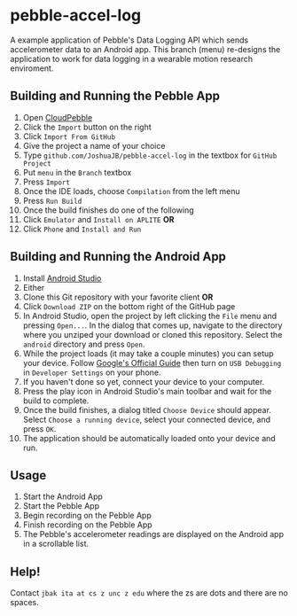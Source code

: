 # pebble-accel-log
A example application of Pebble's Data Logging API which sends accelerometer data to an Android app. This branch (menu) re-designs the application to work for data logging in a wearable motion research enviroment.

## Building and Running the Pebble App
1. Open [CloudPebble](https://cloudpebble.net)
2. Click the `Import` button on the right
3. Click `Import From GitHub`
4. Give the project a name of your choice
5. Type `github.com/JoshuaJB/pebble-accel-log` in the textbox for `GitHub Project`
6. Put `menu` in the `Branch` textbox
7. Press `Import`
8. Once the IDE loads, choose `Compilation` from the left menu
9. Press `Run Build`
10. Once the build finishes do one of the following
  1. Click `Emulator` and `Install on APLITE` **OR**
  2. Click `Phone` and `Install and Run`

## Building and Running the Android App
1. Install [Android Studio](http://developer.android.com/sdk/index.html)
2. Either
 1. Clone this Git repository with your favorite client **OR**
 2. Click `Download ZIP` on the bottom right of the GitHub page
3. In Android Studio, open the project by left clicking the `File` menu and pressing `Open...`. In the dialog that comes up, navigate to the directory where you unziped your download or cloned this repository. Select the `android` directory and press `Open`.
4. While the project loads (it may take a couple minutes) you can setup your device. Follow [Google's Official Guide](http://developer.android.com/tools/device.html) then turn on `USB Debugging` in `Developer Settings` on your phone.
5. If you haven't done so yet, connect your device to your computer.
6. Press the play icon in Android Studio's main toolbar and wait for the build to complete.
7. Once the build finishes, a dialog titled `Choose Device` should appear. Select `Choose a running device`, select your connected device, and press `OK`.
8. The application should be automatically loaded onto your device and run.

## Usage
1. Start the Android App
2. Start the Pebble App
3. Begin recording on the Pebble App
4. Finish recording on the Pebble App
5. The Pebble's accelerometer readings are displayed on the Android app in a scrollable list.

## Help!
Contact `jbak ita at cs z unc z edu` where the zs are dots and there are no spaces.
